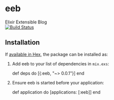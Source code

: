 # eeb
Elixir Extensible Blog  
[![Build Status](https://travis-ci.org/aborn/eeb.svg)](https://travis-ci.org/aborn/eeb)

## Installation

If [available in Hex](https://hex.pm/docs/publish), the package can be installed as:

  1. Add eeb to your list of dependencies in `mix.exs`:

        def deps do
          [{:eeb, "~> 0.0.1"}]
        end

  2. Ensure eeb is started before your application:

        def application do
          [applications: [:eeb]]
        end
